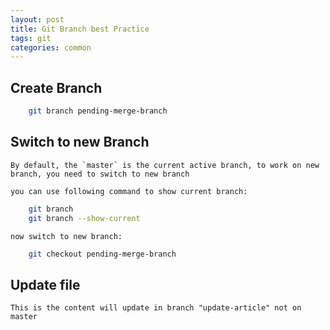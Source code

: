 ```yaml
---
layout: post
title: Git Branch best Practice
tags: git
categories: common
---
```


## Create Branch

~~~bash
    git branch pending-merge-branch
~~~

## Switch to new Branch

    By default, the `master` is the current active branch, to work on new branch, you need to switch to new branch

    you can use following command to show current branch:
~~~bash
    git branch
    git branch --show-current
~~~

    now switch to new branch:

~~~bash
    git checkout pending-merge-branch 
~~~

## Update file

    This is the content will update in branch "update-article" not on master

